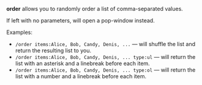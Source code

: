 **order** allows you to randomly order a list of comma-separated values.

If left with no parameters, will open a pop-window instead.

Examples:
* `/order items:Alice, Bob, Candy, Denis, ...` — will shuffle the list and return the resulting list to you.
* `/order items:Alice, Bob, Candy, Denis, ... type:ul` — will return the list with an asterisk and a linebreak before each item.
* `/order items:Alice, Bob, Candy, Denis, ... type:ol` — will return the list with a number and a linebreak before each item.